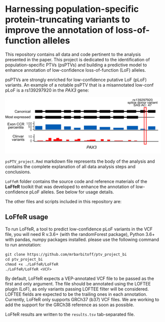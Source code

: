 # Harnessing population-specific protein-truncating variants to improve the annotation of loss-of-function alleles

This repository contains all data and code pertinent to the analysis presented in the paper. This project is dedicated to the identification of population-specific PTVs (psPTVs) and building a predictive model to enhance annotation of low-confidence loss-of-function (LoF) alleles. 

psPTVs are strongly enriched for low-confidence putative LoF (pLoF) variants. An example of a notable psPTV that is a misannotated low-conf pLoF is a rs139297920 in the *PAX3* gene:

![alt text](https://github.com/mrbarbitoff/ptv_project_bi/blob/master/pax3.png)

`psPTV_project.Rmd` markdown file represents the body of the analysis and contains the complete explanation of all data analysis steps and conclusions.

`LoFfeR` folder contains the source code and reference materials of the **LoFfeR** toolkit that was developed to enhance the annotation of low-confidence pLoF alleles. See below for usage details.

The other files and scripts included in this repository are:

## LoFfeR usage

To run LoFfeR, a tool to predict low-confidence pLoF variants in the VCF file, you will need R v.3.6+ (with the randomForest package), Python 3.6+ with pandas, numpy packages installed. please use the following command to run annotation:

```
git clone https://github.com/mrbarbitoff/ptv_project_bi
cd ptv_project_bi
chmod +x ./LoFfeR/LoFfeR
./LoFfeR/LoFfeR <VCF>
```

By default, LoFfeR expects a VEP-annotated VCF file to be passed as the first and only argument. The file should be annotated using the LOFTEE plugin (LoF), as only variants passing LOFTEE filter will be considered. LOFTEE fields are expected to be the trailing ones in each annotation. Currently, LoFfeR only supports GRCh37 (b37) VCF files. We are working to add the support for the GRCh38 reference as soon as possible.

LoFfeR results are written to the `results.tsv` tab-separated file.
